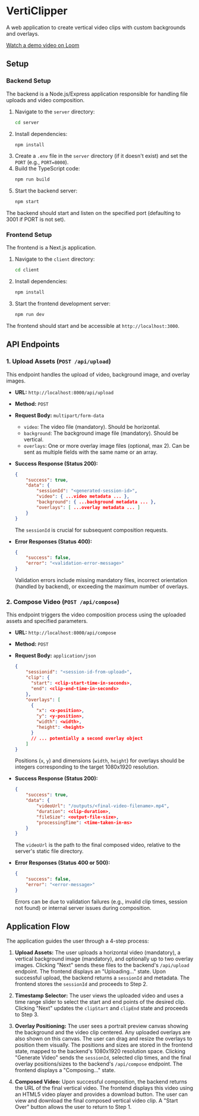 # VertiClipper

A web application to create vertical video clips with custom backgrounds and overlays.

[Watch a demo video on Loom]((https://www.loom.com/share/1c69447564454f2fa2a505dc503cff35?sid=91d9c246-6a8a-469a-9c82-12139576a3be))

## Setup

### Backend Setup

The backend is a Node.js/Express application responsible for handling file uploads and video composition.

1.  Navigate to the `server` directory:
    ```bash
    cd server
    ```
2.  Install dependencies:
    ```bash
    npm install
    ```
3.  Create a `.env` file in the `server` directory (if it doesn't exist) and set the `PORT` (e.g., `PORT=8000`).
4.  Build the TypeScript code:
    ```bash
    npm run build
    ```
5.  Start the backend server:
    ```bash
    npm start
    ```
The backend should start and listen on the specified port (defaulting to 3001 if PORT is not set).

### Frontend Setup

The frontend is a Next.js application.

1.  Navigate to the `client` directory:
    ```bash
    cd client
    ```
2.  Install dependencies:
    ```bash
    npm install
    ```
3.  Start the frontend development server:
    ```bash
    npm run dev
    ```
The frontend should start and be accessible at `http://localhost:3000`.

## API Endpoints

### 1. Upload Assets (`POST /api/upload`)

This endpoint handles the upload of video, background image, and overlay images.

-   **URL:** `http://localhost:8000/api/upload`
-   **Method:** `POST`
-   **Request Body:** `multipart/form-data`
    -   `video`: The video file (mandatory). Should be horizontal.
    -   `background`: The background image file (mandatory). Should be vertical.
    -   `overlays`: One or more overlay image files (optional, max 2). Can be sent as multiple fields with the same name or an array.

-   **Success Response (Status 200):**
    ```json
    {
        "success": true,
        "data": {
            "sessionId": "<generated-session-id>",
            "video": { ...video metadata ... },
            "background": { ...background metadata ... },
            "overlays": [ ...overlay metadata ... ]
        }
    }
    ```
    The `sessionId` is crucial for subsequent composition requests.

-   **Error Responses (Status 400):**
    ```json
    {
        "success": false,
        "error": "<validation-error-message>"
    }
    ```
    Validation errors include missing mandatory files, incorrect orientation (handled by backend), or exceeding the maximum number of overlays.

### 2. Compose Video (`POST /api/compose`)

This endpoint triggers the video composition process using the uploaded assets and specified parameters.

-   **URL:** `http://localhost:8000/api/compose`
-   **Method:** `POST`
-   **Request Body:** `application/json`
    ```json
    {
        "sessionid": "<session-id-from-upload>",
        "clip": {
          "start": <clip-start-time-in-seconds>,
          "end": <clip-end-time-in-seconds>
        },
        "overlays": [
          {
            "x": <x-position>,
            "y": <y-position>,
            "width": <width>,
            "height": <height>
          }
          // ... potentially a second overlay object
        ]
    }
    ```
    Positions (`x`, `y`) and dimensions (`width`, `height`) for overlays should be integers corresponding to the target 1080x1920 resolution.

-   **Success Response (Status 200):**
    ```json
    {
        "success": true,
        "data": {
            "videoUrl": "/outputs/<final-video-filename>.mp4",
            "duration": <clip-duration>,
            "fileSize": <output-file-size>,
            "processingTime": <time-taken-in-ms>
        }
    }
    ```
    The `videoUrl` is the path to the final composed video, relative to the server's static file directory.

-   **Error Responses (Status 400 or 500):**
    ```json
    {
        "success": false,
        "error": "<error-message>"
    }
    ```
    Errors can be due to validation failures (e.g., invalid clip times, session not found) or internal server issues during composition.

## Application Flow

The application guides the user through a 4-step process:

1.  **Upload Assets:** The user uploads a horizontal video (mandatory), a vertical background image (mandatory), and optionally up to two overlay images. Clicking "Next" sends these files to the backend's `/api/upload` endpoint. The frontend displays an "Uploading..." state. Upon successful upload, the backend returns a `sessionId` and metadata. The frontend stores the `sessionId` and proceeds to Step 2.

2.  **Timestamp Selector:** The user views the uploaded video and uses a time range slider to select the start and end points of the desired clip. Clicking "Next" updates the `clipStart` and `clipEnd` state and proceeds to Step 3.

3.  **Overlay Positioning:** The user sees a portrait preview canvas showing the background and the video clip centered. Any uploaded overlays are also shown on this canvas. The user can drag and resize the overlays to position them visually. The positions and sizes are stored in the frontend state, mapped to the backend's 1080x1920 resolution space. Clicking "Generate Video" sends the `sessionId`, selected clip times, and the final overlay positions/sizes to the backend's `/api/compose` endpoint. The frontend displays a "Composing..." state.

4.  **Composed Video:** Upon successful composition, the backend returns the URL of the final vertical video. The frontend displays this video using an HTML5 video player and provides a download button. The user can view and download the final composed vertical video clip. A "Start Over" button allows the user to return to Step 1. 